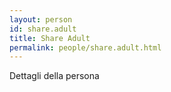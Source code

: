 ```yaml
---
layout: person
id: share.adult
title: Share Adult
permalink: people/share.adult.html
---
```


Dettagli della persona